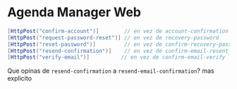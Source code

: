 # Agenda Manager Web

```csharp
[HttpPost("confirm-account")]        // en vez de account-confirmation
[HttpPost("request-password-reset")] // en vez de recovery-password
[HttpPost("reset-password")]         // en vez de confirm-recovery-password
[HttpPost("resend-confirmation")]    // en vez de confirm-email-resent
[HttpPost("verify-email")]          // en vez de confirm-email-verify
```

Que opinas de `resend-confirmation` a `resend-email-confirmation`? mas explicito
